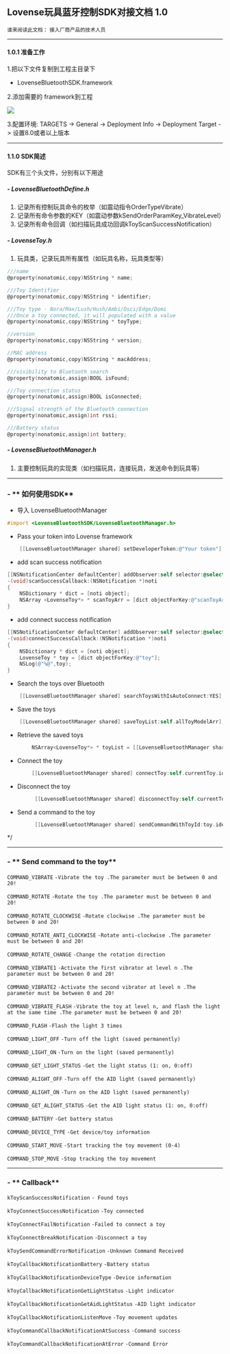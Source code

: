 ## Lovense玩具蓝牙控制SDK对接文档 1.0
`谁来阅读此文档：`
`接入厂商产品的技术人员`


------------


#### 1.0.1 准备工作
1.把以下文件复制到工程主目录下
-  LovenseBluetoothSDK.framework

2.添加需要的 framework到工程

![](https://www.showdoc.cc/server/api/common/visitfile/sign/8d09f12716dceb90b3ced5223ad1b3aa?showdoc=.jpg)

3.配置环境:
TARGETS -> General -> Deployment Info -> Deployment Target -> 设置8.0或者以上版本


------------


#### 1.1.0  SDK简述

SDK有三个头文件，分别有以下用途
##### - LovenseBluetoothDefine.h
1. 记录所有控制玩具命令的枚举（如震动指令OrderTypeVibrate）
2. 记录所有命令参数的KEY（如震动参数kSendOrderParamKey_VibrateLevel）
3. 记录所有命令回调（如扫描玩具成功回调kToyScanSuccessNotification）

##### - LovenseToy.h
1. 玩具类，记录玩具所有属性（如玩具名称，玩具类型等）

```objective-c
///name
@property(nonatomic,copy)NSString * name;

///Toy Identifier
@property(nonatomic,copy)NSString * identifier;

///Toy type - Nora/Max/Lush/Hush/Ambi/Osci/Edge/Domi
///Once a toy connected, it will populated with a value
@property(nonatomic,copy)NSString * toyType;

//version
@property(nonatomic,copy)NSString * version;

//MAC address
@property(nonatomic,copy)NSString * macAddress;

///visibility to Bluetooth search
@property(nonatomic,assign)BOOL isFound;

///Toy connection status
@property(nonatomic,assign)BOOL isConnected;

///Signal strength of the Bluetooth connection
@property(nonatomic,assign)int rssi;

///Battery status
@property(nonatomic,assign)int battery;
```

##### - LovenseBluetoothManager.h
1. 主要控制玩具的实现类（如扫描玩具，连接玩具，发送命令到玩具等）


------------

### - ** 如何使用SDK**


- 导入 LovenseBluetoothManager 

```objective-c
#import <LovenseBluetoothSDK/LovenseBluetoothManager.h>
```

-   Pass your token into Lovense framework

```objective-c
    [[LovenseBluetoothManager shared] setDeveloperToken:@"Your token"];
```

-  add scan success notification
```objective-c
[[NSNotificationCenter defaultCenter] addObserver:self selector:@selector(scanSuccessCallback:) name:kToyScanSuccessNotification object:nil];     //Scanning toy success notification
-(void)scanSuccessCallback:(NSNotification *)noti
{
    NSDictionary * dict = [noti object];
    NSArray <LovenseToy*> * scanToyArr = [dict objectForKey:@"scanToyArray"];
}
```

-  add connect success notification
```objective-c
[[NSNotificationCenter defaultCenter] addObserver:self selector:@selector(connectSuccessCallback:) name:kToyConnectSuccessNotification object:nil];     //Connected toy successfully notification
-(void)connectSuccessCallback:(NSNotification *)noti
{
    NSDictionary * dict = [noti object];
    LovenseToy * toy = [dict objectForKey:@"toy"];
    NSLog(@"%@",toy);
}
```

-  Search the toys over Bluetooth

```objective-c
    [[LovenseBluetoothManager shared] searchToysWithIsAutoConnect:YES];
```


-  Save the toys

```objective-c
    [[LovenseBluetoothManager shared] saveToyList:self.allToyModelArr];
```

-  Retrieve the saved toys

```objective-c
        NSArray<LovenseToy*> * toyList = [[LovenseBluetoothManager shared] getSavedToyList];

```

-   Connect the toy

```objective-c
        [[LovenseBluetoothManager shared] connectToy:self.currentToy.identifier];

```


-   Disconnect the  toy

```objective-c
         [[LovenseBluetoothManager shared] disconnectToy:self.currentToy.identifier];

```

-    Send a command to the toy

```objective-c
         [[LovenseBluetoothManager shared] sendCommandWithToyId:toy.identifier andCommandType:COMMAND_VIBRATE andParamDict:@{kSendCommandParamKey_VibrateLevel:@(20)}];
```



 */

------------


### - ** Send command to the toy**

`COMMAND_VIBRATE`
`-Vibrate the toy .The parameter must be between 0 and 20!`

`COMMAND_ROTATE`
`-Rotate the toy .The parameter must be between 0 and 20!`

`COMMAND_ROTATE_CLOCKWISE`
`-Rotate clockwise .The parameter must be between 0 and 20!`

`COMMAND_ROTATE_ANTI_CLOCKWISE`
`-Rotate anti-clockwise .The parameter must be between 0 and 20!`

`COMMAND_ROTATE_CHANGE`
`-Change the rotation direction`

`COMMAND_VIBRATE1`
`-Activate the first vibrator at level n .The parameter must be between 0 and 20!`

`COMMAND_VIBRATE2`
`-Activate the second vibrator at level n .The parameter must be between 0 and 20!`

`COMMAND_VIBRATE_FLASH`
`-Vibrate the toy at level n, and flash the light at the same time .The parameter must be between 0 and 20!`

`COMMAND_FLASH`
`-Flash the light 3 times`

`COMMAND_LIGHT_OFF`
`-Turn off the light (saved permanently)`

`COMMAND_LIGHT_ON`
`-Turn on the light (saved permanently)`

`COMMAND_GET_LIGHT_STATUS`
`-Get the light status (1: on, 0:off)`

`COMMAND_ALIGHT_OFF`
`-Turn off the AID light (saved permanently)`

`COMMAND_ALIGHT_ON`
`-Turn on the AID light (saved permanently)`

`COMMAND_GET_ALIGHT_STATUS`
`-Get the AID light status (1: on, 0:off)`

`COMMAND_BATTERY`
`-Get battery status`

`COMMAND_DEVICE_TYPE`
`-Get device/toy information`

`COMMAND_START_MOVE`
`-Start tracking the toy movement (0-4)`

`COMMAND_STOP_MOVE`
`-Stop tracking the toy movement`



------------


### - ** Callback**

`kToyScanSuccessNotification`
`- Found toys`

`kToyConnectSuccessNotification`
`-Toy connected`

`kToyConnectFailNotification`
`-Failed to connect a toy`

`kToyConnectBreakNotification`
`-Disconnect a toy`

`kToySendCommandErrorNotification`
`-Unknown Command Received`

`kToyCallbackNotificationBattery`
`-Battery status`

`kToyCallbackNotificationDeviceType`
`-Device information`

`kToyCallbackNotificationGetLightStatus`
`-Light indicator`

`kToyCallbackNotificationGetAidLightStatus`
`-AID light indicator`


`kToyCallbackNotificationListenMove`
`-Toy movement updates`


`kToyCommandCallbackNotificationAtSuccess`
`-Command success`


`kToyCommandCallbackNotificationAtError`
`-Command Error`

